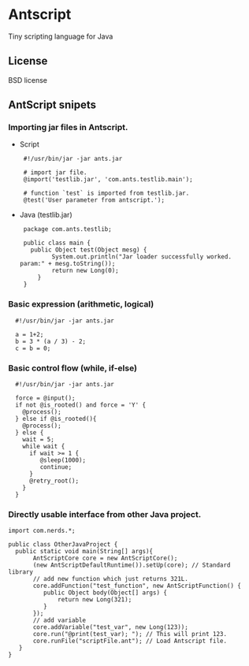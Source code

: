 Antscript
=========

Tiny scripting language for Java

## License
BSD license

## AntScript snipets
### Importing jar files in Antscript.
 - Script

        #!/usr/bin/jar -jar ants.jar
        
        # import jar file.
        @import('testlib.jar', 'com.ants.testlib.main');
        
        # function `test` is imported from testlib.jar.
        @test('User parameter from antscript.'); 

 - Java (testlib.jar)

        package com.ants.testlib;
        
        public class main {
          public Object test(Object mesg) {
        		System.out.println("Jar loader successfully worked. param:" + mesg.toString());
        		return new Long(0);
        	}
        } 

### Basic expression (arithmetic, logical)

      #!/usr/bin/jar -jar ants.jar
      
      a = 1+2;
      b = 3 * (a / 3) - 2;
      c = b = 0;

### Basic control flow (while, if-else)

      #!/usr/bin/jar -jar ants.jar
      
      force = @input();
      if not @is_rooted() and force = 'Y' {
        @process();
      } else if @is_rooted(){
        @process();
      } else {
        wait = 5;
        while wait {
          if wait >= 1 {
             @sleep(1000);
             continue;
          }
          @retry_root();
        }
      }

### Directly usable interface from other Java project.
   
    import com.nerds.*;

    public class OtherJavaProject { 
      public static void main(String[] args){
           AntScriptCore core = new AntScriptCore();
           (new AntScriptDefaultRuntime()).setUp(core); // Standard library
           // add new function which just returns 321L.
           core.addFunction("test_function", new AntScriptFunction() {
              public Object body(Object[] args) {
                  return new Long(321);
              }
           });
           // add variable
           core.addVariable("test_var", new Long(123));
           core.run("@print(test_var); "); // This will print 123.
           core.runFile("scriptFile.ant"); // Load Antscript file.
       }
    }
